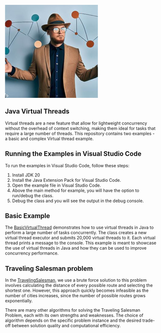 ![Virtual Threads](https://github.com/roryp/virtualthreads/blob/main/salesman.jpg?raw=true)

## Java Virtual Threads

Virtual threads are a new feature that allow for lightweight concurrency without the overhead of context switching, making them ideal for tasks that require a large number of threads. This repository contains two examples - a basic and complex Virtual thread example.

## Running the Examples in Visual Studio Code
To run the examples in Visual Studio Code, follow these steps:

1. Install JDK 20
2. Install the Java Extension Pack for Visual Studio Code.
3. Open the example file in Visual Studio Code.
4. Above the main method for example, you will have the option to run/debug the class.
5. Debug the class and you will see the output in the debug console.

## Basic Example

The [BasicVirtualThread](https://github.com/roryp/virtualthreads/blob/main/src/BasicVirtualThread.java) demonstrates how to use virtual threads in Java to perform a large number of tasks concurrently. The class creates a new virtual thread executor and submits 20,000 virtual threads to it. Each virtual thread prints a message to the console. This example is meant to showcase the use of virtual threads in Java and how they can be used to improve concurrency performance.

## Traveling Salesman problem

In the [TravelingSalesman](https://github.com/roryp/virtualthreads/blob/main/src/TravelingSalesman.java), we use a brute force solution to this problem involves calculating the distance of every possible route and selecting the shortest one. However, this approach quickly becomes infeasible as the number of cities increases, since the number of possible routes grows exponentially.

There are many other algorithms for solving the Traveling Salesman Problem, each with its own strengths and weaknesses. The choice of algorithm depends on the specific problem instance and the desired trade-off between solution quality and computational efficiency.
